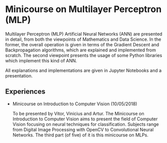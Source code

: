 # Minicourse on Multilayer Perceptron (MLP)

Multilayer Perceptron (MLP) Artificial Neural Networks (ANN) are presented in detail, 
from both the viewpoints of Mathematics and Data Science.
In the former, the overall operation is given in terms
of the Gradient Descent and Backpropagation algorithms,
which are explained and implemented from scratch. 
The second viewpoint presents the usage of some 
Python libraries which implement this kind
of ANN.

All explanations and implementations are given in 
Jupyter Notebooks and a presentation.

## Experiences

- Minicourse on Introduction to Computer Vision (10/05/2018)

  To be presented by Vitor, Vinicius and Artur. The Minicourse on Introduction to Computer Vision
  aims to present
  the field of Computer Vision focusing on neural techniques for classification. Subjects
  range from Digital Image Processing with OpenCV
  to Convolutional Neural Networks. The third part (of five) of it is this minicourse on MLPs.
